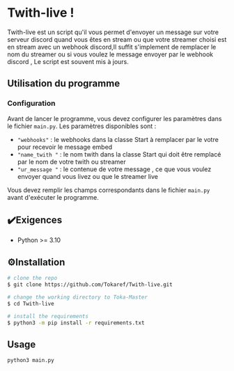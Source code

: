 
# Twith-live !

Twith-live est un script qu'il vous permet d'envoyer un message sur votre serveur discord quand vous êtes en stream ou que votre streamer choisi est en stream avec un webhook discord,Il suffit s'implement de remplacer le nom du streamer ou si vous voulez le message envoyer par le webhook discord , Le script est souvent mis à jours.

## Utilisation du programme

### Configuration

Avant de lancer le programme, vous devez configurer les paramètres dans le fichier `main.py`. Les paramètres disponibles sont :

- `"webhooks"` : le webhooks dans la classe Start à remplacer par le votre pour recevoir le message embed
- `"name_twith "` : le nom twith dans la classe Start qui doit être remplacé par le nom de votre twith ou streamer 
- `"ur_message "` : le contenue de votre message , ce que vous voulez envoyer quand vous livez ou que le streamer live

Vous devez remplir les champs correspondants dans le fichier `main.py` avant d'exécuter le programme.

## ✔️Exigences

 - Python >= 3.10

## ⚙️Installation



```bash
# clone the repo
$ git clone https://github.com/Tokaref/Twith-live.git

# change the working directory to Toka-Master
$ cd Twith-live

# install the requirements
$ python3 -m pip install -r requirements.txt
```
    
## Usage

```bash
python3 main.py

```
